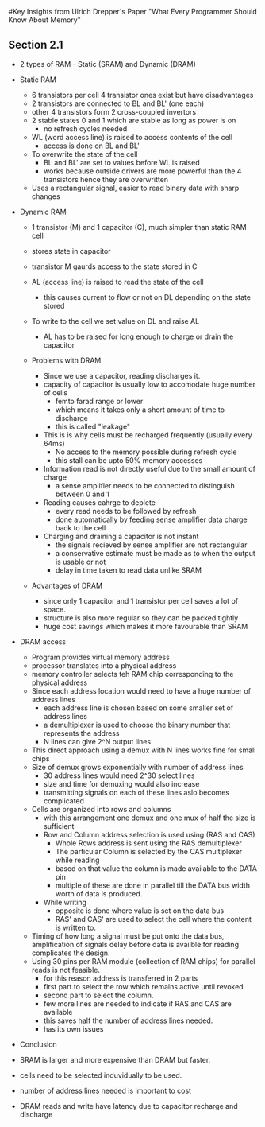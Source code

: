 #Key Insights from Ulrich Drepper's Paper "What Every Programmer Should Know About Memory"

## Section 2.1
- 2 types of RAM - Static (SRAM) and Dynamic (DRAM)
- Static RAM
    - 6 transistors per cell 4 transistor ones exist but have disadvantages
    - 2 transistors are connected to BL and BL' (one each)
    - other 4 transistors form 2 cross-coupled invertors
    - 2 stable states 0 and 1 which are stable as long as power is on
        - no refresh cycles needed
    - WL (word access line) is raised to access contents of the cell
        - access is done on BL and BL'
    - To overwrite the state of the cell 
        - BL and BL' are set to values before WL is raised
        - works because outside drivers are more powerful than the 4 transistors
          hence they are overwritten
    - Uses a rectangular signal, easier to read binary data with sharp changes 

- Dynamic RAM
    - 1 transistor (M) and 1 capacitor (C), much simpler than static RAM cell
    - stores state in capacitor
    - transistor M gaurds access to the state stored in C
    - AL (access line) is raised to read the state of the cell
        - this causes current to flow or not on DL depending on the state stored
    - To write to the cell we set value on DL and raise AL
        - AL has to be raised for long enough to charge or drain the capacitor

    - Problems with DRAM
        - Since we use a capacitor, reading discharges it.
        - capacity of capacitor is usually low to accomodate huge number of cells
            - femto farad range or lower
            - which means it takes only a short amount of time to discharge
            - this is called "leakage"
        - This is is why cells must be recharged frequently (usually every 64ms)
            - No access to the memory possible during refresh cycle
            - this stall can be upto 50% memory accesses
        - Information read is not directly useful due to the small amount of charge
            - a sense amplifier needs to be connected to distinguish between 0 and 1
        - Reading causes cahrge to deplete
            - every read needs to be followed by refresh
            - done automatically by feeding sense amplifier data charge back to the cell
        - Charging and draining a capacitor is not instant
            - the signals recieved by sense amplifier are not rectangular
            - a conservative estimate must be made as to when the output is usable or not
            - delay in time taken to read data unlike SRAM

    - Advantages of DRAM
        - since only 1 capacitor and 1 transistor per cell saves a lot of space.
        - structure is also more regular so they can be packed tightly
        - huge cost savings which makes it more favourable than SRAM

- DRAM access
    - Program provides virtual memory address
    - processor translates into a physical address 
    - memory controller selects teh RAM chip corresponding to the physical address
    - Since each address location would need to have a huge number of address lines 
        - each address line is chosen based on some smaller set of address lines
        - a demultiplexer is used to choose the binary number that represents the address
        - N lines can give 2^N output lines
    - This direct approach using a demux with N lines works fine for small chips
    - Size of demux grows exponentially with number of address lines
        - 30 address lines would need 2^30 select lines
        - size and time for demuxing would also increase
        - transmitting signals on each of these lines aslo becomes complicated
    - Cells are organized into rows and columns
        - with this arrangement one demux and one mux of half the size is sufficient
        - Row and Column address selection is used using (RAS and CAS)
            - Whole Rows address is sent using the RAS demultiplexer
            - The particular Column is selected by the CAS multiplexer while reading
            - based on that value the column is made available to the DATA pin
            - multiple of these are done in parallel till the DATA bus width worth of data
              is produced.
        - While writing
            - opposite is done where value is set on the data bus 
            - RAS' and CAS' are used to select the cell where the content is written to.
    - Timing of how long a signal must be put onto the data bus, amplification of signals
      delay before data is availble for reading complicates the design.
    - Using 30 pins per RAM module (collection of RAM chips) for parallel reads is not 
      feasible.
        - for this reason address is transferred in 2 parts
        - first part to select the row which remains active until revoked
        - second part to select the column.
        - few more lines are  needed to indicate if RAS and CAS are available
        - this saves half the number of address lines needed.
        - has its own issues

- Conclusion
 - SRAM is larger and more expensive than DRAM but faster.
 - cells need to be selected induvidually to be used.
 - number of address lines needed is important to cost
 - DRAM reads and write have latency due to capacitor recharge and discharge

    


